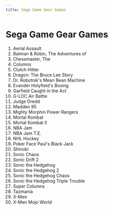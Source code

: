 ```yaml
---
title: Sega Game Gear Games
---
```


Sega Game Gear Games
=============

<ol>
<li>Aerial Assault</li>
<li>Batman & Robin, The Adventures of</li>
<li>Chessmaster, The</li>
<li>Columns</li>
<li>Clutch Hitter</li>
<li>Dragon: The Bruce Lee Story</li>
<li>Dr. Robotnik's Mean Bean Machine</li>
<li>Evander Holyfield's Boxing</li>
<li>Garfield Caught in the Act</li>
<li>G-LOC Air Battle</li>
<li>Judge Dredd</li>
<li>Madden 95</li>
<li>Mighty Morphin Power Rangers</li>
<li>Mortal Kombat</li>
<li>Mortal Kombat II</li>
<li>NBA Jam</li>
<li>NBA Jam T.E.</li>
<li>NHL Hockey</li>
<li>Poker Face Paul's Black Jack</li>
<li>Shinobi</li>
<li>Sonic Chaos</li>
<li>Sonic Drift 2</li>
<li>Sonic the Hedgehog</li>
<li>Sonic the Hedgehog 2</li>
<li>Sonic the Hedgehog Chaos</li>
<li>Sonic the Hedgehog Triple Trouble</li>
<li>Super Columns</li>
<li>Tazmania</li>
<li>X-Men</li>
<li>X-Men Mojo World</li>
</ol>
